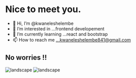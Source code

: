 # Nice to meet you.

- 👋 Hi, I’m @kwaneleshelembe
- 👀 I’m interested in ...frontend developement
- 🌱 I’m currently learning ...react and bootstrap
- 📫 How to reach me ...kwaneleshelembe841@gmail.com

## No worries !!

<img alt="landscape" src="https://th.bing.com/th/id/OIP.nttibPlqGgusQUjMsSR_ewHaFj?w=242&h=182&c=7&r=0&o=5&pid=1.7"/>
<img alt="landscape" src="https://www.bing.com/th?id=OIP.kSwyFg0rMMl3TyyqPM9GCgHaHa&w=206&h=206&c=8&rs=1&qlt=90&o=6&pid=3.1&rm=2"/>

<!---
kwaneleshelembe/kwaneleshelembe is a ✨ special ✨ repository because its `README.md` (this file) appears on your GitHub profile.
You can click the Preview link to take a look at your changes.
--->
